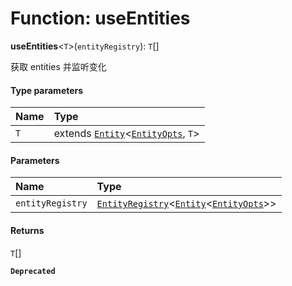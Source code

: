 # Function: useEntities

**useEntities**<`T`>(`entityRegistry`): `T`\[]

获取 entities 并监听变化

#### Type parameters

| Name | Type |
| :------ | :------ |
| `T` | extends [`Entity`](/auto-docs/editor/classes/Entity-1.md)<[`EntityOpts`](/auto-docs/editor/interfaces/EntityOpts.md), `T`> |

#### Parameters

| Name | Type |
| :------ | :------ |
| `entityRegistry` | [`EntityRegistry`](/auto-docs/editor/interfaces/EntityRegistry.md)<[`Entity`](/auto-docs/editor/classes/Entity-1.md)<[`EntityOpts`](/auto-docs/editor/interfaces/EntityOpts.md)>> |

#### Returns

`T`\[]

**`Deprecated`**
